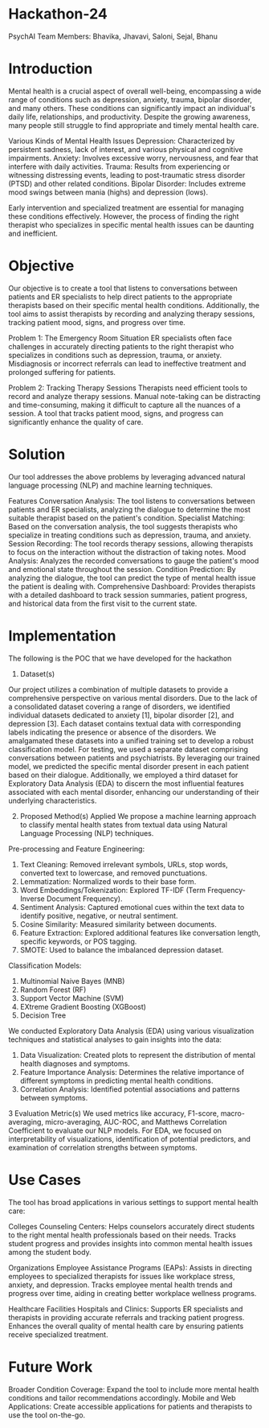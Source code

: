 # Hackathon-24

PsychAI
Team Members: Bhavika, Jhavavi, Saloni, Sejal, Bhanu 
# Introduction
Mental health is a crucial aspect of overall well-being, encompassing a wide range of conditions such as depression, anxiety, trauma, bipolar disorder, and many others. These conditions can significantly impact an individual's daily life, relationships, and productivity. Despite the growing awareness, many people still struggle to find appropriate and timely mental health care. 

Various Kinds of Mental Health Issues
Depression: Characterized by persistent sadness, lack of interest, and various physical and cognitive impairments.
Anxiety: Involves excessive worry, nervousness, and fear that interfere with daily activities.
Trauma: Results from experiencing or witnessing distressing events, leading to post-traumatic stress disorder (PTSD) and other related conditions.
Bipolar Disorder: Includes extreme mood swings between mania (highs) and depression (lows).

Early intervention and specialized treatment are essential for managing these conditions effectively. However, the process of finding the right therapist who specializes in specific mental health issues can be daunting and inefficient.

# Objective
Our objective is to create a tool that listens to conversations between patients and ER specialists to help direct patients to the appropriate therapists based on their specific mental health conditions. Additionally, the tool aims to assist therapists by recording and analyzing therapy sessions, tracking patient mood, signs, and progress over time.

Problem 1: The Emergency Room Situation
ER specialists often face challenges in accurately directing patients to the right therapist who specializes in conditions such as depression, trauma, or anxiety. Misdiagnosis or incorrect referrals can lead to ineffective treatment and prolonged suffering for patients.

Problem 2: Tracking Therapy Sessions
Therapists need efficient tools to record and analyze therapy sessions. Manual note-taking can be distracting and time-consuming, making it difficult to capture all the nuances of a session. A tool that tracks patient mood, signs, and progress can significantly enhance the quality of care.

# Solution
Our tool addresses the above problems by leveraging advanced natural language processing (NLP) and machine learning techniques.

Features
Conversation Analysis: The tool listens to conversations between patients and ER specialists, analyzing the dialogue to determine the most suitable therapist based on the patient's condition.
Specialist Matching: Based on the conversation analysis, the tool suggests therapists who specialize in treating conditions such as depression, trauma, and anxiety.
Session Recording: The tool records therapy sessions, allowing therapists to focus on the interaction without the distraction of taking notes.
Mood Analysis: Analyzes the recorded conversations to gauge the patient's mood and emotional state throughout the session.
Condition Prediction: By analyzing the dialogue, the tool can predict the type of mental health issue the patient is dealing with.
Comprehensive Dashboard: Provides therapists with a detailed dashboard to track session summaries, patient progress, and historical data from the first visit to the current state.

# Implementation

The following is the POC that we have developed for the hackathon

1. Dataset(s)

Our project utilizes a combination of multiple datasets to provide a comprehensive perspective on various mental disorders. Due to the lack of a consolidated dataset covering a range of disorders, we identified individual datasets dedicated to anxiety [1], bipolar disorder [2], and depression [3]. Each dataset contains textual data with corresponding labels indicating the presence or absence of the disorders. We amalgamated these datasets into a unified training set to develop a robust classification model. For testing, we used a separate dataset comprising conversations between patients and psychiatrists. By leveraging our trained model, we predicted the specific mental disorder present in each patient based on their dialogue. Additionally, we employed a third dataset for Exploratory Data Analysis (EDA) to discern the most influential features associated with each mental disorder, enhancing our understanding of their underlying characteristics.

2. Proposed Method(s) Applied
We propose a machine learning approach to classify mental health states from textual data using Natural Language Processing (NLP) techniques.

Pre-processing and Feature Engineering:
1. Text Cleaning: Removed irrelevant symbols, URLs, stop words, converted text to lowercase, and removed punctuations.
2. Lemmatization: Normalized words to their base form.
3. Word Embeddings/Tokenization: Explored TF-IDF (Term Frequency-Inverse Document Frequency).
4. Sentiment Analysis: Captured emotional cues within the text data to identify positive, negative, or neutral sentiment.
5. Cosine Similarity: Measured similarity between documents.
6. Feature Extraction: Explored additional features like conversation length, specific keywords, or POS tagging.
7. SMOTE: Used to balance the imbalanced depression dataset.

Classification Models:
1. Multinomial Naive Bayes (MNB)
2. Random Forest (RF)
3. Support Vector Machine (SVM)
4. EXtreme Gradient Boosting (XGBoost)
5. Decision Tree

We conducted Exploratory Data Analysis (EDA) using various visualization techniques and statistical analyses to gain insights into the data:

1. Data Visualization: Created plots to represent the distribution of mental health diagnoses and symptoms.
2. Feature Importance Analysis: Determines the relative importance of different symptoms in predicting mental health conditions.
3. Correlation Analysis: Identified potential associations and patterns between symptoms.

3 Evaluation Metric(s)
We used metrics like accuracy, F1-score, macro-averaging, micro-averaging, AUC-ROC, and Matthews Correlation Coefficient to evaluate our NLP models. For EDA, we focused on interpretability of visualizations, identification of potential predictors, and examination of correlation strengths between symptoms.


# Use Cases
The tool has broad applications in various settings to support mental health care:

Colleges
Counseling Centers: Helps counselors accurately direct students to the right mental health professionals based on their needs. Tracks student progress and provides insights into common mental health issues among the student body.

Organizations
Employee Assistance Programs (EAPs): Assists in directing employees to specialized therapists for issues like workplace stress, anxiety, and depression. Tracks employee mental health trends and progress over time, aiding in creating better workplace wellness programs.

Healthcare Facilities
Hospitals and Clinics: Supports ER specialists and therapists in providing accurate referrals and tracking patient progress. Enhances the overall quality of mental health care by ensuring patients receive specialized treatment.

# Future Work
Broader Condition Coverage: Expand the tool to include more mental health conditions and tailor recommendations accordingly.
Mobile and Web Applications: Create accessible applications for patients and therapists to use the tool on-the-go.
